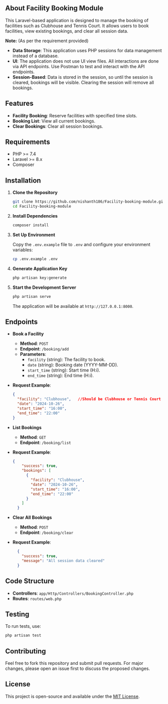 ## About Facility Booking Module

This Laravel-based application is designed to manage the booking of facilities such as Clubhouse and Tennis Court. It allows users to book facilities, view existing bookings, and clear all session data. 

**Note:**
(As per the requirement provided)
- **Data Storage**: This application uses PHP sessions for data management instead of a database.
- **UI**: The application does not use UI view files. All interactions are done via API endpoints. Use Postman to test and interact with the API endpoints.
- **Session-Based**: Data is stored in the session, so until the session is cleared, bookings will be visible. Clearing the session will remove all bookings.

  
## Features

- **Facility Booking**: Reserve facilities with specified time slots.
- **Booking List**: View all current bookings.
- **Clear Bookings**: Clear all session bookings.

## Requirements

- PHP >= 7.4
- Laravel >= 8.x
- Composer

## Installation

1. **Clone the Repository**

    ```bash
    git clone https://github.com/nishanth186/Facility-booking-module.git
    cd Facility-booking-module
    ```

2. **Install Dependencies**

    ```bash
    composer install
    ```

3. **Set Up Environment**

    Copy the `.env.example` file to `.env` and configure your environment variables:

    ```bash
    cp .env.example .env
    ```

4. **Generate Application Key**

    ```bash
    php artisan key:generate
    ```

5. **Start the Development Server**

    ```bash
    php artisan serve
    ```

    The application will be available at `http://127.0.0.1:8000`.

## Endpoints

- **Book a Facility**

    - **Method**: `POST`
    - **Endpoint**: `/booking/add`
    - **Parameters**:
      - `facility` (string): The facility to book.
      - `date` (string): Booking date (YYYY-MM-DD).
      - `start_time` (string): Start time (H:i).
      - `end_time` (string): End time (H:i).
- **Request Example**:

  ```json
  {
    "facility": "Clubhouse",   //Should be Clubhouse or Tennis Court
    "date": "2024-10-26",
    "start_time": "16:00",
    "end_time": "22:00"
  }

- **List Bookings**

    - **Method**: `GET`
    - **Endpoint**: `/booking/list`

- **Request Example**:
  ```json
  {
      "success": true,
      "bookings": [
        {
          "facility": "Clubhouse",
          "date": "2024-10-26",
          "start_time": "16:00",
          "end_time": "22:00"
        }
      ]
    }     

- **Clear All Bookings**

    - **Method**: `POST`
    - **Endpoint**: `/booking/clear`
- **Request Example**:
  ```json
    {
      "success": true,
      "message": "All session data cleared"
    }

## Code Structure

- **Controllers**: `app/Http/Controllers/BookingController.php`
- **Routes**: `routes/web.php`

## Testing

To run tests, use:

```bash
php artisan test
```

## Contributing

Feel free to fork this repository and submit pull requests. For major changes, please open an issue first to discuss the proposed changes.

## License

This project is open-source and available under the [MIT License](https://opensource.org/licenses/MIT).
